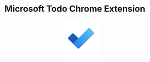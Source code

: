# Microsoft Todo Chrome Extension

<p align="center">
  <img src="./public//favicon.svg" width="128px">
</p>
